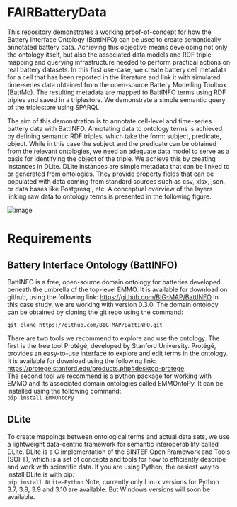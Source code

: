 # FAIRBatteryData
This repository demonstrates a working proof-of-concept for how the Battery Interface Ontology (BattINFO) can be used to create semantically annotated battery data. Achieving this objective means developing not only the ontology itself, but also the associated data models and RDF triple mapping and querying infrastructure needed to perform practical actions on real battery datasets. In this first use-case, we create battery cell metadata for a cell that has been reported in the literature and link it with simulated time-series data obtained from the open-source Battery Modelling Toolbox (BattMo). The resulting metadata are mapped to BattINFO terms using RDF triples and saved in a triplestore. We demonstrate a simple semantic query of the triplestore using SPARQL.

The aim of this demonstration is to annotate cell-level and time-series battery data with BattINFO. Annotating data to ontology terms is achieved by defining semantic RDF triples, which take the form: subject, predicate, object. While in this case the subject and the predicate can be obtained from the relevant ontologies, we need an adequate data model to serve as a basis for identifying the object of the triple. We achieve this by creating instances in DLite. DLite instances are simple metadata that can be linked to or generated from ontologies. They provide property fields that can be populated with data coming from standard sources such as csv, xlsx, json, or data bases like Postgresql, etc. A conceptual overview of the layers linking raw data to ontology terms is presented in the following figure.


![image](https://user-images.githubusercontent.com/52653938/187467697-2d9025ea-8693-43d4-b242-bb248ace6849.png)

# Requirements
## Battery Interface Ontology (BattINFO)
BattINFO is a free, open-source domain ontology for batteries developed beneath the umbrella of the top-level EMMO. It is available for download on github, using the following link: https://github.com/BIG-MAP/BattINFO In this case study, we are working with version 0.3.0. The domain ontology can be obtained by cloning the git repo using the command:

`git clone https://github.com/BIG-MAP/BattINFO.git`

There are two tools we recommend to explore and use the ontology. The first is the free tool Protégé, developed by Stanford University. Protégé, provides an easy-to-use interface to explore and edit terms in the ontology. It is available for download using the following link: https://protege.stanford.edu/products.php#desktop-protege 
<br>
The second tool we recommend is a python package for working with EMMO and its associated domain ontologies called EMMOntoPy. It can be installed using the following command: <br>
`pip install EMMOntoPy` 

## DLite
To create mappings between ontological terms and actual data sets, we use a lightweight data-centric framework for semantic interoperability called DLite. DLite is a C implementation of the SINTEF Open Framework and Tools (SOFT), which is a set of concepts and tools for how to efficiently describe and work with scientific data.
If you are using Python, the easiest way to install DLite is with pip: <br>
`pip install DLite-Python`
Note, currently only Linux versions for Python 3.7, 3.8, 3.9 and 3.10 are available. But Windows versions will soon be available.
